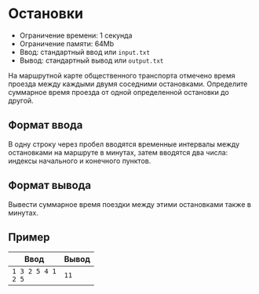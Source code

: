 # Остановки

*   Ограничение времени: 1 секунда
*   Ограничение памяти: 64Mb
*   Ввод: стандартный ввод или `input.txt`
*   Вывод: стандартный вывод или `output.txt`

На маршрутной карте общественного транспорта отмечено время проезда между каждыми двумя соседними остановками. Определите суммарное время проезда от одной определенной остановки до другой.

## Формат ввода

В одну строку через пробел вводятся временные интервалы между остановками на маршруте в минутах, затем вводятся два числа: индексы начального и конечного пунктов.

## Формат вывода

Вывести суммарное время поездки между этими остановками также в минутах.

## Пример

| Ввод        | Вывод |
| ----------- | ----- |
| `1 3 2 5 4 1` <br> `2 5` | `11`  |